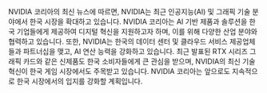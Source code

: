 NVIDIA 코리아의 최신 뉴스에 따르면, NVIDIA는 최근 인공지능(AI) 및 그래픽 기술 분야에서 한국 시장을 확대하고 있습니다. NVIDIA 코리아는 AI 기반 제품과 솔루션을 한국 기업들에게 제공하여 디지털 혁신을 지원하고자 하며, 이를 위해 다양한 산업 분야와 협력하고 있습니다. 또한, NVIDIA는 한국의 데이터 센터 및 클라우드 서비스 제공업체들과 파트너십을 맺고, AI 연산 능력을 강화하고 있습니다. 최근 발표된 RTX 시리즈 그래픽 카드와 같은 신제품도 한국 소비자들에게 큰 관심을 받으며, NVIDIA의 최신 기술 혁신이 한국 게임 시장에서도 주목받고 있습니다. NVIDIA 코리아는 앞으로도 지속적으로 한국 시장에서의 입지를 강화할 계획입니다.